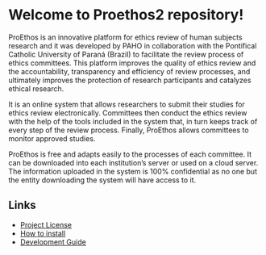 Welcome to Proethos2 repository!
================================

ProEthos is an innovative platform for ethics review of human subjects research and it was developed by PAHO in collaboration with the Pontifical Catholic University of Paraná (Brazil) to facilitate the review process of ethics committees. This platform improves the quality of ethics review and the accountability, transparency and efficiency of review processes, and ultimately improves the protection of research participants and catalyzes ethical research.

It is an online system that allows researchers to submit their studies for ethics review electronically. Committees then conduct the ethics review with the help of the tools included in the system that, in turn keeps track of every step of the review process. Finally, ProEthos allows committees to monitor approved studies.

ProEthos is free and adapts easily to the processes of each committee. It can be downloaded into each institution’s server or used on a cloud server. The information uploaded in the system is 100% confidential as no one but the entity downloading the system will have access to it.

Links
-----

* [Project License](https://github.com/bireme/proethos2/blob/master/doc/license.txt)
* [How to install](https://github.com/bireme/proethos2/blob/master/doc/how-to/how-to-install-proethos2-in-ubuntu.md)
* [Development Guide](https://github.com/bireme/proethos2/blob/master/doc/development-guide.md)
